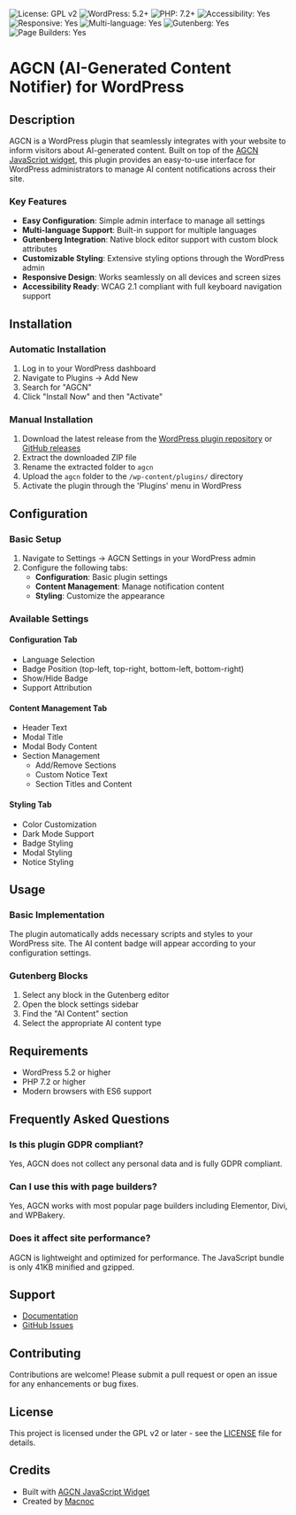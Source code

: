 ![License: GPL v2](https://img.shields.io/badge/License-GPL%20v2-blue.svg)
![WordPress: 5.2+](https://img.shields.io/badge/WordPress-5.2%2B-blue.svg)
![PHP: 7.2+](https://img.shields.io/badge/PHP-7.2%2B-blue.svg)
![Accessibility: Yes](https://img.shields.io/badge/Accessibility-Yes-blue.svg)
![Responsive: Yes](https://img.shields.io/badge/Responsive-Yes-blue.svg)
![Multi-language: Yes](https://img.shields.io/badge/Multi--language-Yes-blue.svg)
![Gutenberg: Yes](https://img.shields.io/badge/Gutenberg-Yes-blue.svg)
![Page Builders: Yes](https://img.shields.io/badge/Page%20Builders-Yes-blue.svg)

# AGCN (AI-Generated Content Notifier) for WordPress

## Description

AGCN is a WordPress plugin that seamlessly integrates with your website to inform visitors about AI-generated content. Built on top of the [AGCN JavaScript widget](https://github.com/macnoc/AGCN), this plugin provides an easy-to-use interface for WordPress administrators to manage AI content notifications across their site.

### Key Features

- **Easy Configuration**: Simple admin interface to manage all settings
- **Multi-language Support**: Built-in support for multiple languages
- **Gutenberg Integration**: Native block editor support with custom block attributes
- **Customizable Styling**: Extensive styling options through the WordPress admin
- **Responsive Design**: Works seamlessly on all devices and screen sizes
- **Accessibility Ready**: WCAG 2.1 compliant with full keyboard navigation support

## Installation

### Automatic Installation
1. Log in to your WordPress dashboard
2. Navigate to Plugins → Add New
3. Search for "AGCN"
4. Click "Install Now" and then "Activate"

### Manual Installation
1. Download the latest release from the [WordPress plugin repository]() or [GitHub releases]()
2. Extract the downloaded ZIP file
3. Rename the extracted folder to `agcn`
4. Upload the `agcn` folder to the `/wp-content/plugins/` directory
5. Activate the plugin through the 'Plugins' menu in WordPress

## Configuration

### Basic Setup
1. Navigate to Settings → AGCN Settings in your WordPress admin
2. Configure the following tabs:
   - **Configuration**: Basic plugin settings
   - **Content Management**: Manage notification content
   - **Styling**: Customize the appearance

### Available Settings

#### Configuration Tab
- Language Selection
- Badge Position (top-left, top-right, bottom-left, bottom-right)
- Show/Hide Badge
- Support Attribution

#### Content Management Tab
- Header Text
- Modal Title
- Modal Body Content
- Section Management
  - Add/Remove Sections
  - Custom Notice Text
  - Section Titles and Content

#### Styling Tab
- Color Customization
- Dark Mode Support
- Badge Styling
- Modal Styling
- Notice Styling

## Usage

### Basic Implementation
The plugin automatically adds necessary scripts and styles to your WordPress site. The AI content badge will appear according to your configuration settings.

### Gutenberg Blocks
1. Select any block in the Gutenberg editor
2. Open the block settings sidebar
3. Find the "AI Content" section
4. Select the appropriate AI content type

## Requirements

- WordPress 5.2 or higher
- PHP 7.2 or higher
- Modern browsers with ES6 support

## Frequently Asked Questions

### Is this plugin GDPR compliant?
Yes, AGCN does not collect any personal data and is fully GDPR compliant.

### Can I use this with page builders?
Yes, AGCN works with most popular page builders including Elementor, Divi, and WPBakery.

### Does it affect site performance?
AGCN is lightweight and optimized for performance. The JavaScript bundle is only 41KB minified and gzipped.

## Support

- [Documentation](https://github.com/macnoc/AGCN-wordpress)
- [GitHub Issues](https://github.com/macnoc/AGCN-wordpress/issues)

## Contributing

Contributions are welcome! Please submit a pull request or open an issue for any enhancements or bug fixes.

## License

This project is licensed under the GPL v2 or later - see the [LICENSE](LICENSE) file for details.

## Credits

- Built with [AGCN JavaScript Widget](https://github.com/macnoc/AGCN)
- Created by [Macnoc](https://macnoc.com)